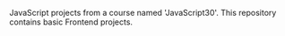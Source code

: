 JavaScript projects from a course named 'JavaScript30'.
This repository contains basic Frontend projects.
